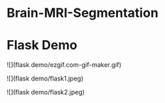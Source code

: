# Brain-MRI-Segmentation


# Flask Demo

![](flask demo/ezgif.com-gif-maker.gif)

![](flask demo/flask1.jpeg)

![](flask demo/flask2.jpeg)
